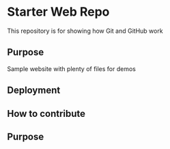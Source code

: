 # Starter Web Repo

This repository is for showing how Git and GitHub work

## Purpose

Sample website with plenty of files for demos

## Deployment

## How to contribute

## Purpose